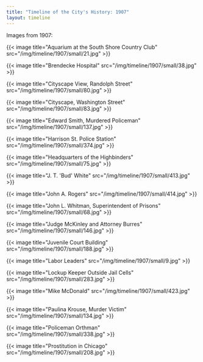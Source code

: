 ```yaml
---
title: "Timeline of the City's History: 1907"
layout: timeline
---
```

Images from 1907:

{{< image title="Aquarium at the South Shore Country Club" src="/img/timeline/1907/small/21.jpg" >}}

{{< image title="Brendecke Hospital" src="/img/timeline/1907/small/38.jpg" >}}

{{< image title="Cityscape View, Randolph Street" src="/img/timeline/1907/small/80.jpg" >}}

{{< image title="Cityscape, Washington Street" src="/img/timeline/1907/small/83.jpg" >}}

{{< image title="Edward Smith, Murdered Policeman" src="/img/timeline/1907/small/137.jpg" >}}

{{< image title="Harrison St. Police Station" src="/img/timeline/1907/small/374.jpg" >}}

{{< image title="Headquarters of the Highbinders" src="/img/timeline/1907/small/75.jpg" >}}

{{< image title="J. T. 'Bud' White" src="/img/timeline/1907/small/413.jpg" >}}

{{< image title="John A. Rogers" src="/img/timeline/1907/small/414.jpg" >}}

{{< image title="John L. Whitman, Superintendent of Prisons" src="/img/timeline/1907/small/68.jpg" >}}

{{< image title="Judge McKinley and Attorney Burres" src="/img/timeline/1907/small/146.jpg" >}}

{{< image title="Juvenile Court Building" src="/img/timeline/1907/small/188.jpg" >}}

{{< image title="Labor Leaders" src="/img/timeline/1907/small/9.jpg" >}}

{{< image title="Lockup Keeper Outside Jail Cells" src="/img/timeline/1907/small/283.jpg" >}}

{{< image title="Mike McDonald" src="/img/timeline/1907/small/423.jpg" >}}

{{< image title="Paulina Krouse, Murder Victim" src="/img/timeline/1907/small/134.jpg" >}}

{{< image title="Policeman Orthman" src="/img/timeline/1907/small/338.jpg" >}}

{{< image title="Prostitution in Chicago" src="/img/timeline/1907/small/208.jpg" >}}
